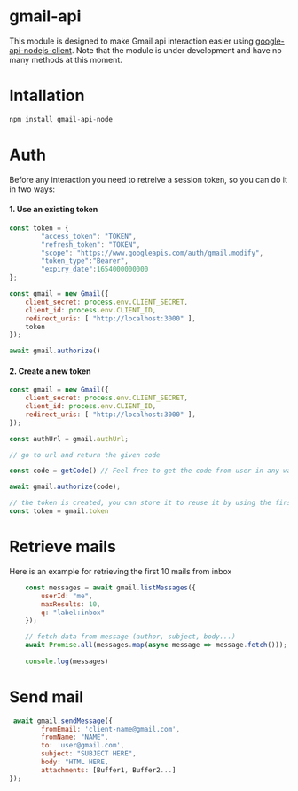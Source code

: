 # gmail-api
This module is designed to make Gmail api interaction easier using [google-api-nodejs-client](https://github.com/googleapis/google-api-nodejs-client).
Note that the module is under development and have no many methods at this moment.

# Intallation
```js
npm install gmail-api-node
```
# Auth
Before any interaction you need to retreive a session token, so you can do it in two ways:

####  1.  Use an existing token
```javascript
const token = {
        "access_token": "TOKEN",
        "refresh_token": "TOKEN",
        "scope": "https://www.googleapis.com/auth/gmail.modify",
        "token_type":"Bearer",
        "expiry_date":1654000000000
};

const gmail = new Gmail({
    client_secret: process.env.CLIENT_SECRET,
    client_id: process.env.CLIENT_ID,
    redirect_uris: [ "http://localhost:3000" ],
    token
});

await gmail.authorize()
```

####  2. Create a new token

```javascript
const gmail = new Gmail({
    client_secret: process.env.CLIENT_SECRET,
    client_id: process.env.CLIENT_ID,
    redirect_uris: [ "http://localhost:3000" ],
});

const authUrl = gmail.authUrl;

// go to url and return the given code

const code = getCode() // Feel free to get the code from user in any way.

await gmail.authorize(code);

// the token is created, you can store it to reuse it by using the first method
const token = gmail.token
```

# Retrieve mails
Here is an example for retrieving the first 10 mails from inbox

```javascript
    const messages = await gmail.listMessages({
        userId: "me",
        maxResults: 10,
        q: "label:inbox"
    });

    // fetch data from message (author, subject, body...)
    await Promise.all(messages.map(async message => message.fetch()));
    
    console.log(messages)
```

# Send mail

```javascript
 await gmail.sendMessage({
        fromEmail: 'client-name@gmail.com',
        fromName: "NAME",
        to: 'user@gmail.com',
        subject: "SUBJECT HERE",
        body: "HTML HERE,
        attachments: [Buffer1, Buffer2...]
});
```
